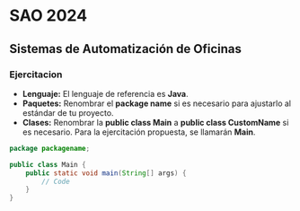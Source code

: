# SAO 2024
## Sistemas de Automatización de Oficinas

### Ejercitacion

+ **Lenguaje:** El lenguaje de referencia es **Java**.
+ **Paquetes:** Renombrar el **package name** si es necesario para ajustarlo al estándar de tu proyecto.
+ **Clases:** Renombrar la **public class Main** a **public class CustomName** si es necesario. Para la ejercitación propuesta, se llamarán **Main**.

```java
package packagename;

public class Main {
    public static void main(String[] args) {
        // Code
    }
}
